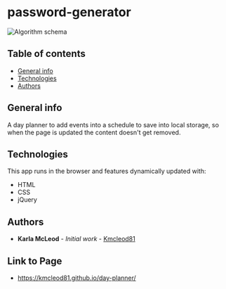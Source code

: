 # password-generator

![Algorithm schema](./assets/images/)

## Table of contents
* [General info](#general-info)
* [Technologies](#technologies)
* [Authors](#authors)

## General info
A day planner to add events into a schedule to save into local storage, so when the page is updated the content doesn't get removed.
    
## Technologies
This app runs in the browser and features dynamically updated with: 

* HTML
* CSS
* jQuery
    

## Authors

* **Karla McLeod** - *Initial work* - [Kmcleod81](https://github.com/Kmcleod81)


## Link to Page

* https://kmcleod81.github.io/day-planner/
